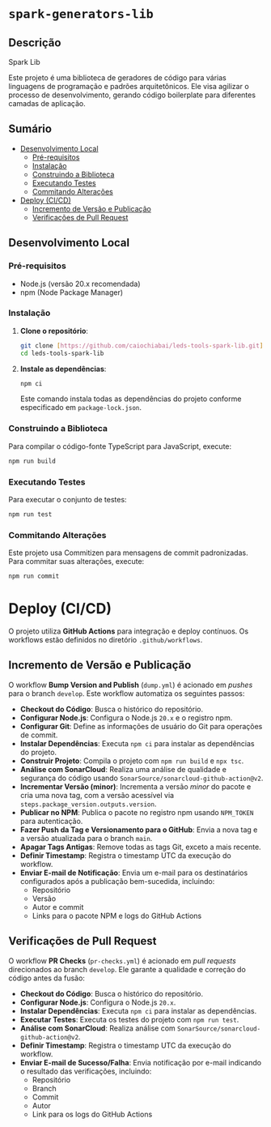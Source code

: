 # `spark-generators-lib`

## Descrição
Spark Lib

Este projeto é uma biblioteca de geradores de código para várias linguagens de programação e padrões arquitetônicos. Ele visa agilizar o processo de desenvolvimento, gerando código boilerplate para diferentes camadas de aplicação.

## Sumário

* [Desenvolvimento Local](#desenvolvimento-local)
    * [Pré-requisitos](#pré-requisitos)
    * [Instalação](#instalação)
    * [Construindo a Biblioteca](#construindo-a-biblioteca)
    * [Executando Testes](#executando-testes)
    * [Commitando Alterações](#commitando-alterações)
* [Deploy (CI/CD)](#deploy-cicd)
    * [Incremento de Versão e Publicação](#incremento-de-versão-e-publicação)
    * [Verificações de Pull Request](#verificações-de-pull-request)

## Desenvolvimento Local

### Pré-requisitos

* Node.js (versão 20.x recomendada)
* npm (Node Package Manager)

### Instalação

1.  **Clone o repositório**:
    ```bash
    git clone [https://github.com/caiochiabai/leds-tools-spark-lib.git](https://github.com/caiochiabai/leds-tools-spark-lib.git)
    cd leds-tools-spark-lib
    ```

2.  **Instale as dependências**:
    ```bash
    npm ci
    ```
    Este comando instala todas as dependências do projeto conforme especificado em `package-lock.json`.

### Construindo a Biblioteca

Para compilar o código-fonte TypeScript para JavaScript, execute:
```bash
npm run build
```


### Executando Testes 

Para executar o conjunto de testes:
```bash
npm run test
```

### Commitando Alterações
Este projeto usa Commitizen para mensagens de commit padronizadas. Para commitar suas alterações, execute:
```bash
npm run commit
```

# Deploy (CI/CD)

O projeto utiliza **GitHub Actions** para integração e deploy contínuos. Os workflows estão definidos no diretório `.github/workflows`.

## Incremento de Versão e Publicação

O workflow **Bump Version and Publish** (`dump.yml`) é acionado em *pushes* para o branch `develop`. Este workflow automatiza os seguintes passos:

- **Checkout do Código**: Busca o histórico do repositório.
- **Configurar Node.js**: Configura o Node.js `20.x` e o registro npm.
- **Configurar Git**: Define as informações de usuário do Git para operações de commit.
- **Instalar Dependências**: Executa `npm ci` para instalar as dependências do projeto.
- **Construir Projeto**: Compila o projeto com `npm run build` e `npx tsc`.
- **Análise com SonarCloud**: Realiza uma análise de qualidade e segurança do código usando `SonarSource/sonarcloud-github-action@v2`.
- **Incrementar Versão (minor)**: Incrementa a versão *minor* do pacote e cria uma nova tag, com a versão acessível via `steps.package_version.outputs.version`.
- **Publicar no NPM**: Publica o pacote no registro npm usando `NPM_TOKEN` para autenticação.
- **Fazer Push da Tag e Versionamento para o GitHub**: Envia a nova tag e a versão atualizada para o branch `main`.
- **Apagar Tags Antigas**: Remove todas as tags Git, exceto a mais recente.
- **Definir Timestamp**: Registra o timestamp UTC da execução do workflow.
- **Enviar E-mail de Notificação**: Envia um e-mail para os destinatários configurados após a publicação bem-sucedida, incluindo:
  - Repositório
  - Versão
  - Autor e commit
  - Links para o pacote NPM e logs do GitHub Actions

## Verificações de Pull Request

O workflow **PR Checks** (`pr-checks.yml`) é acionado em *pull requests* direcionados ao branch `develop`. Ele garante a qualidade e correção do código antes da fusão:

- **Checkout do Código**: Busca o histórico do repositório.
- **Configurar Node.js**: Configura o Node.js `20.x`.
- **Instalar Dependências**: Executa `npm ci` para instalar as dependências.
- **Executar Testes**: Executa os testes do projeto com `npm run test`.
- **Análise com SonarCloud**: Realiza análise com `SonarSource/sonarcloud-github-action@v2`.
- **Definir Timestamp**: Registra o timestamp UTC da execução do workflow.
- **Enviar E-mail de Sucesso/Falha**: Envia notificação por e-mail indicando o resultado das verificações, incluindo:
  - Repositório
  - Branch
  - Commit
  - Autor
  - Link para os logs do GitHub Actions